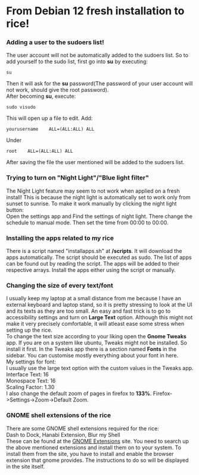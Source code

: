 # From Debian 12 fresh installation to rice!

### Adding a user to the sudoers list!
The user account will not be automatically added to the sudoers list. So to add yourself to the sudo list, first go into **su** by executing:
```
su
```
Then it will ask for the **su** password(The password of your user account will not work, should give the root password).\
After becoming **su**, execute:
```
sudo visudo
```
This will open up a file to edit. Add:
```
yourusername    ALL=(ALL:ALL) ALL
```
Under
```
root    ALL=(ALL:ALL) ALL
```

After saving the file the user mentioned will be added to the sudoers list.

### Trying to turn on "Night Light"/"Blue light filter"
The Night Light feature may seem to not work when applied on a fresh install! This is because the night light is automatically set to work only from sunset to sunrise. To make it work manually by clicking the night light button:\
	Open the settings app and Find the settings of night light. There change the schedule to manual mode. Then set the time from 00:00 to 00:00.

### Installing the apps related to my rice
There is a script named "installapps.sh" at **/scripts**. It will download the apps automatically. The script should be executed as sudo. The list of apps can be found out by reading the script. The apps will be added to their respective arrays. Install the apps either using the script or manually.

### Changing the size of every text/font
I usually keep my laptop at a small distance from me because I have an external keyboard and laptop stand, so it is pretty stressing to look at the UI and its texts as they are too small. An easy and fast trick is to go to accessibility settings and turn on **Large Text** option. Although this might not make it very precisely comfortable, it will atleast ease some stress when setting up the rice.\
To change the text size according to your liking open the **Gnome Tweaks** app. If you are on a system like ubuntu, Tweaks might not be installed. So install it first. In the Tweaks app there is a section named **Fonts** in the sidebar. You can customise mostly everything about your font in here.\
My settings for font:\
I usually use the large text option with the custom values in the Tweaks app.\
Interface Text: 16\
Monospace Text: 16\
Scaling Factor: 1.30\
I also change the default zoom of pages in firefox to **133%**. Firefox->Settings->Zoom->Default Zoom.

### GNOME shell extensions of the rice
There are some GNOME shell extensions required for the rice:\
Dash to Dock, Hanabi Extension, Blur my Shell\
These can be found at the [GNOME Extensions](https://extensions.gnome.org/) site. You need to search up the above mentioned extensions and install them on to your system. To install them from the site, you have to install and enable the browser extension that gnome provides. The instructions to do so will be displayed in the site itself.

